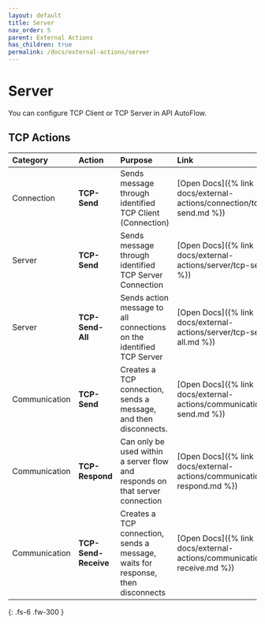 ```yaml
---
layout: default
title: Server
nav_order: 5
parent: External Actions
has_children: true
permalink: /docs/external-actions/server
---
```

# Server
You can configure TCP Client or TCP Server in API AutoFlow.


## TCP Actions
| Category  | Action                       | Purpose                       |  Link  |
|:-----------------|:------------------------------|:---------------------------|:---------------------------|
| Connection | **TCP-Send** |  Sends message through identified TCP Client (Connection)  |  [Open Docs]({% link docs/external-actions/connection/tcp-send.md %})  |
| Server | **TCP-Send** |  Sends message through identified TCP Server Connection  | [Open Docs]({% link docs/external-actions/server/tcp-send.md %})  |
| Server | **TCP-Send-All** |  Sends action message to all connections on the identified TCP Server   | [Open Docs]({% link docs/external-actions/server/tcp-send-all.md %})  |
| Communication | **TCP-Send** |  Creates a TCP connection, sends a message, and then disconnects.  |  [Open Docs]({% link docs/external-actions/communication/tcp-send.md %}) |
| Communication | **TCP-Respond** | Can only be used within a server flow and responds on that server connection  |  [Open Docs]({% link docs/external-actions/communication/tcp-respond.md %}) |
| Communication | **TCP-Send-Receive** | Creates a TCP connection, sends a message, waits for response, then disconnects  |  [Open Docs]({% link docs/external-actions/communication/tcp-receive.md %}) |


{: .fs-6 .fw-300 }
